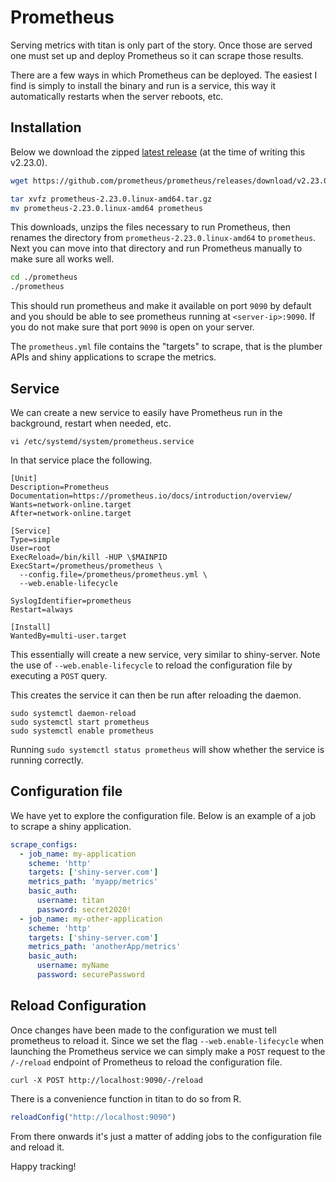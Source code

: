 # Prometheus

Serving metrics with titan is only part of the story. Once those are served one must set up and deploy Prometheus so it can scrape those results.

There are a few ways in which Prometheus can be deployed. The easiest I find is simply to install the binary and run is a service, this way it automatically restarts when the server reboots, etc.

## Installation

Below we download the zipped [latest release](https://prometheus.io/download/) (at the time of writing this v2.23.0).

```bash
wget https://github.com/prometheus/prometheus/releases/download/v2.23.0/prometheus-2.23.0.linux-amd64.tar.gz

tar xvfz prometheus-2.23.0.linux-amd64.tar.gz
mv prometheus-2.23.0.linux-amd64 prometheus
```

This downloads, unzips the files necessary to run Prometheus, then renames the directory from `prometheus-2.23.0.linux-amd64` to `prometheus`. Next you can move into that directory and run Prometheus manually to make sure all works well.

```bash
cd ./prometheus
./prometheus
```

This should run prometheus and make it available on port `9090` by default and you should be able to see prometheus running at `<server-ip>:9090`. If you do not make sure that port `9090` is open on your server.

The `prometheus.yml` file contains the "targets" to scrape, that is the plumber APIs and shiny applications to scrape the metrics.

## Service

We can create a new service to easily have Prometheus run in the background, restart when needed, etc.

```
vi /etc/systemd/system/prometheus.service
```

In that service place the following.

```
[Unit]
Description=Prometheus
Documentation=https://prometheus.io/docs/introduction/overview/
Wants=network-online.target
After=network-online.target

[Service]
Type=simple
User=root
ExecReload=/bin/kill -HUP \$MAINPID
ExecStart=/prometheus/prometheus \
  --config.file=/prometheus/prometheus.yml \
  --web.enable-lifecycle

SyslogIdentifier=prometheus
Restart=always

[Install]
WantedBy=multi-user.target
```

This essentially will create a new service, very similar to shiny-server. Note the use of `--web.enable-lifecycle` to reload the configuration file by executing a `POST` query.

This creates the service it can then be run after reloading the daemon.

```
sudo systemctl daemon-reload
sudo systemctl start prometheus
sudo systemctl enable prometheus
```

Running `sudo systemctl status prometheus` will show whether the service is running correctly.

## Configuration file

We have yet to explore the configuration file. Below is an example of a job to scrape a shiny application.

```yml
scrape_configs:
  - job_name: my-application
    scheme: 'http'
    targets: ['shiny-server.com']
    metrics_path: 'myapp/metrics'
    basic_auth:
      username: titan
      password: secret2020!
  - job_name: my-other-application
    scheme: 'http'
    targets: ['shiny-server.com']
    metrics_path: 'anotherApp/metrics'
    basic_auth:
      username: myName
      password: securePassword
```

## Reload Configuration

Once changes have been made to the configuration we must tell prometheus to reload it. Since we set the flag `--web.enable-lifecycle` when launching the Prometheus service we can simply make a `POST` request to the `/-/reload` endpoint of Prometheus to reload the configuration file.

```
curl -X POST http://localhost:9090/-/reload
```

There is a convenience function in titan to do so from R.

```r
reloadConfig("http://localhost:9090")
```

From there onwards it's just a matter of adding jobs to the configuration file and reload it.

Happy tracking!
